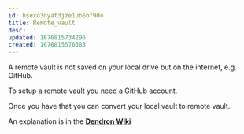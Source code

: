 ```yaml
---
id: hsexo3oyat3jze1ub6bf90o
title: Remote_vault
desc: ''
updated: 1676815734296
created: 1676815576383
---
```

A remote vault is not saved on your local drive but on the internet, e.g. GitHub.

To setup a remote vault you need a GitHub account.

Once you have that you can convert your local vault to remote vault.

An explanation is in the **[Dendron Wiki](https://wiki.dendron.so/notes/6682fca0-65ed-402c-8634-94cd51463cc4/#convert-vault)**

